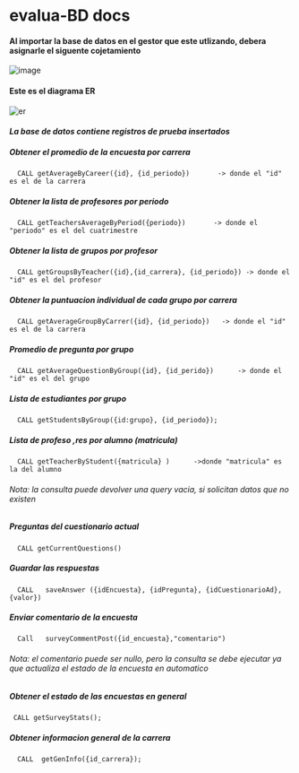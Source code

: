 # evalua-BD docs

#### Al importar la base de datos en el gestor que este utlizando, debera asignarle el siguente cojetamiento
![image](https://user-images.githubusercontent.com/85807291/224874708-b552bd53-b3aa-44ab-8540-d87d8f7f92a5.png)


      
#### Este es el diagrama ER
![er](https://user-images.githubusercontent.com/85807291/226157309-e77cf798-d5ba-4614-976a-6d1450493b6d.png)




#### <em> La base de datos contiene registros de prueba insertados </em>
##### Obtener el promedio de la encuesta por carrera

      CALL getAverageByCareer({id}, {id_periodo})       -> donde el "id" es el de la carrera 

    

##### Obtener la lista de profesores por periodo

      CALL getTeachersAverageByPeriod({periodo})       -> donde el "periodo" es el del cuatrimestre 


##### Obtener la lista de grupos por profesor

      CALL getGroupsByTeacher({id},{id_carrera}, {id_periodo}) -> donde el "id" es el del profesor

     


##### Obtener la puntuacion individual de cada grupo por carrera 

      CALL getAverageGroupByCarrer({id}, {id_periodo})   -> donde el "id" es el de la carrera 


##### Promedio de pregunta por grupo 

      CALL getAverageQuestionByGroup({id}, {id_perido})      -> donde el "id" es el del grupo
      

##### Lista de estudiantes por grupo

      CALL getStudentsByGroup({id:grupo}, {id_periodo});

##### Lista de profeso ,res por alumno (matricula)

      CALL getTeacherByStudent({matricula} )      ->donde "matricula" es la del alumno 
      
         
###### Nota: la consulta puede devolver una query vacia, si solicitan datos que no existen 


##### Preguntas del cuestionario actual

      CALL getCurrentQuestions()


##### Guardar las respuestas

      CALL   saveAnswer ({idEncuesta}, {idPregunta}, {idCuestionarioAd}, {valor})
   
##### Enviar comentario de la encuesta 

      Call   surveyCommentPost({id_encuesta},"comentario")

###### Nota: el comentario puede ser nullo, pero la consulta se debe ejecutar ya que actualiza el estado de la encuesta en automatico

##### Obtener el estado de las encuestas en general
     CALL getSurveyStats();

##### Obtener informacion general de la carrera
      CALL  getGenInfo({id_carrera});



